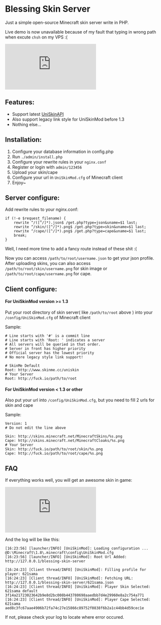 # Blessing Skin Server

Just a simple open-source Minecraft skin server write in PHP.

Live demo is now unavailable because of my fault that typing in wrong path when excute `chsh` on my VPS :(

![screenshot](https://img.prinzeugen.net/image.php?di=TASP)

Features:
-----------

- Support latest [UniSkinAPI](https://github.com/RecursiveG/UniSkinServer/blob/master/doc/UniSkinAPI_zh-CN.md)
- Also support legacy link style for UniSkinMod before 1.3
- Nothing else...

Installation:
-----------

1. Configure your database information in config.php
2. Run `./admin/install.php`
3. Configure your rewrite rules in your `nginx.conf`
3. Register or login with `admin/123456`
4. Upload your skin/cape
5. Configure your url in `UniSkinMod.cfg` of Minecraft client
6. Enjoy~

Server configure:
------------

Add rewrite rules to your nginx.conf:

```
if (!-e $request_filename) {
	rewrite ^/([^/]*).json$ /get.php?type=json&uname=$1 last;
	rewrite ^/skin/([^/]*).png$ /get.php?type=skin&uname=$1 last;
	rewrite ^/cape/([^/]*).png$ /get.php?type=cape&uname=$1 last;
	break;
}
```

Well, I need more time to add a fancy route instead of these shit :(

Now you can access `/path/to/root/username.json` to get your json profile. After uploading skins, you can also access `/path/to/root/skin/username.png` for skin image or `/path/to/root/cape/username.png` for cape.

Client configure:
------------

#### For UniSkinMod version >= 1.3

Put your root directory of skin server( like `/path/to/root` above ) into your `/config/UniSkinMod.cfg` of Minecraft client

Sample:

```
# Line starts with '#' is a commit line
# Line starts with 'Root: ' indicates a server
# All servers will be queried in that order.
# Server in front has higher priority
# Official server has the lowest priority
# No more legacy style link support!

# SkinMe Default
Root: http://www.skinme.cc/uniskin
# Your Server
Root: http://fuck.io/path/to/root
```

#### For UniSkinMod version < 1.3 or other

Also put your url into `/config/UniSkinMod.cfg`, but you need to fill 2 urls for skin and cape

Sample:

```
Version: 1
# Do not edit the line above

Skin: http://skins.minecraft.net/MinecraftSkins/%s.png
Cape: http://skins.minecraft.net/MinecraftCloaks/%s.png
# Your Server
Skin: http://fuck.io/path/to/root/skin/%s.png
Cape: http://fuck.io/path/to/root/cape/%s.png
```

FAQ
------------

If everything works well, you will get an awesome skin in game:

![screenshot2](https://img.prinzeugen.net/image.php?di=EV1E)

And the log will be like this:

```
[16:23:56] [launcher/INFO] [UniSkinMod]: Loading configuration ... @D:\Minecraft\1.8\.minecraft\config\UniSkinMod.cfg
[16:23:56] [launcher/INFO] [UniSkinMod]: Root Url Added: http://127.0.0.1/blessing-skin-server

[16:24:23] [Client thread/INFO] [UniSkinMod]: Filling profile for player: 621sama
[16:24:23] [Client thread/INFO] [UniSkinMod]: Fetching URL: http://127.0.0.1/blessing-skin-server/621sama.json
[16:24:23] [Client thread/INFO] [UniSkinMod]: Player Skin Selected: 621sama default 3f14a21723023642b9e8d2bc008b443780698aaedbb7d4e29960e8a2c754a771
[16:24:23] [Client thread/INFO] [UniSkinMod]: Player Cape Selected: 621sama aed8c3fc67aae4906b72fa74c27e15866c89752f0838f6b2a1c44bb4d59cec1e
```

If not, please check your log to locate where error occured.
